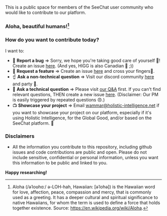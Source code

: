 This is a public space for members of the SeeChat user community who would like to contribute to our platform.

### Aloha, beautiful humans![^1] 
### How do you want to contribute today?
I want to:
- 🐛 **Report a bug** => Sorry, we hope you're taking good care of yourself 🤕! Create an issue [here](https://github.com/higgood/seechat-folks/issues/new/choose). (And yes, HIGG is also Canadian 🍁 ;))
- 🎣 **Request a feature** => Create an issue [here](https://github.com/higgood/seechat-folks/issues/new/choose) and cross your fingers🤞.
- ☝ **Ask a non-technical question** => Visit our discord community [here](TODO) and party 🥳.
- 🤔 **Ask a technical question** => Please visit [our Q&A](TODO) first. If you can't find relevant questions, THEN create a new issue [here](https://github.com/higgood/seechat-folks/issues/new/choose). (Disclaimer: Our PM is easily triggered by repeated questions 😠.)
- 📺 **Showcase your project** => Email wammar@holistic-intelligence.net if you want to showcase your project on our platform, especially if it's using Holistic Intelligence, for the Global Good, and/or based on the SeeChat platform. 🤝

### Disclaimers
- All the information you contribute to this repository, including github issues and code contributions are public and open. Please do not include sensitive, confidential or personal information, unless you want this information to be public and linked to you. 

**Happy researching!**

[^1]: Aloha (/əˈloʊhɑː/ ə-LOH-hah, Hawaiian: [əˈlohə]) is the Hawaiian word for love, affection, peace, compassion and mercy, that is commonly used as a greeting. It has a deeper cultural and spiritual significance to native Hawaiians, for whom the term is used to define a force that holds together existence. Source: https://en.wikipedia.org/wiki/Aloha.
